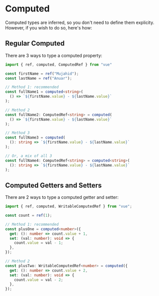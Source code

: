 <script setup>
import Tab from '../../../components/Tab.vue'
</script>

# Computed
Computed types are inferred, so you don't need to define them explicity. However, if you wish to do so, here's how:

## Regular Computed
There are 3 ways to type a computed property:
```ts
import { ref, computed, ComputedRef } from "vue"

const firstName = ref("Mujahid");
const lastName = ref("Anuar");

// Method 1: recommended
const fullName1 = computed<string>(
  () => `${firstName.value} - ${lastName.value}`
);

// Method 2
const fullName2: ComputedRef<string> = computed(
  () => `${firstName.value} - ${lastName.value}`
);

// Method 3
const fullName3 = computed(
  (): string => `${firstName.value} - ${lastName.value}`
);

// Or, a mix of all 3
const fullName4: ComputedRef<string> = computed<string>(
  (): string => `${firstName.value} - ${lastName.value}`
);
```

## Computed Getters and Setters
There are 2 ways to type a computed getter and setter:
```ts
import { ref, computed, WritableComputedRef } from "vue";

const count = ref(1);

// Method 1: recommended
const plusOne = computed<number>({
  get: (): number => count.value + 1,
  set: (val: number): void => {
    count.value = val - 1;
  },
});

// Method 2
const plusTwo: WritableComputedRef<number> = computed({
  get: (): number => count.value + 2,
  set: (val: number): void => {
    count.value = val - 2;
  },
});
```